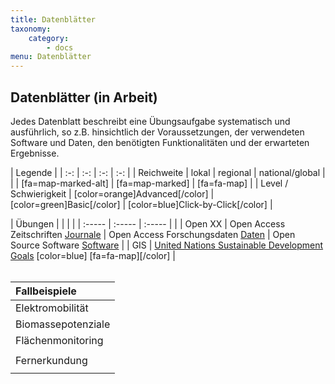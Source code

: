 ```yaml
---
title: Datenblätter
taxonomy:
    category:
        - docs
menu: Datenblätter
---
```


## Datenblätter (in Arbeit)

Jedes Datenblatt beschreibt eine Übungsaufgabe systematisch und ausführlich, so z.B. hinsichtlich der Voraussetzungen, der verwendeten Software und Daten, den benötigten Funktionalitäten und der erwarteten Ergebnisse.

| Legende |
| :-: | :-: | :-: | :-: |
| Reichweite | lokal | regional | national/global |
| | [fa=map-marked-alt] | [fa=map-marked] | [fa=fa-map] |
| Level / Schwierigkeit | [color=orange]Advanced[/color] | [color=green]Basic[/color] | [color=blue]Click-by-Click[/color] |
<br>

| Übungen | | | |
|  :-----          |  :-----          |  :-----          | |
|  Open XX | Open Access Zeitschriften [Journale](OGE_Datenblatt_OpenXX_Journale.pdf) | Open Access Forschungsdaten [Daten](OGE_Datenblatt_OpenXX_Repositories.pdf) | Open Source Software [Software](OGE_Datenblatt_OpenXX_DesktopGIS.pdf) | 
| GIS  | [United Nations Sustainable Development Goals](OGE_Datenblatt_SDG_Global_Click.pdf)  [color=blue] [fa=fa-map][/color] |
<br><br>

| Fallbeispiele  | 
|  :-----          |
| Elektromobilität | [Kommunale Erreichbarkeit von Ladestationen](OGE_Datenblatt_EMobi_Lokal_Basic.pdf) [color=green] [fa=fa-map-marked-alt][/color] |
| Biomassepotenziale | [Quick Scan auf regionaler Ebene](OGE_Datenblatt_DBFZ_Quick_Scan_A_B_C.pdf) [color=orange] [fa=map-marked-alt][/color] [color=green] [fa=map-marked-alt][/color] [color=blue] [fa=map-marked-alt][/color] | [Aufkommen von Biogut aus der braunen Tonne in Deutschland](OGE_Datenblatt_Biogut_DBFZ_national_B_C.pdf) [color=green] [fa=fa-map][/color] [color=blue] [fa=fa-map][/color] |  [Aufkommen von Biogut in Deutschland](OGE_Datenblatt_DBFZ_Biogut_national_A.pdf) [color=orange] [fa=fa-map][/color] |
| Flächenmonitoring |  Reichweite: National - Level: Advanced - Basic - Click-by-Click  |  Reichweite: National - Level: Basic - Click-by-Click | 
|   | [Messung der Veränderung der Siedlungs- und Bevölkerungsdichte](OGE_Datenblatt_FM_dichte_vg.pdf) | [Berechnung verkehrsbezogener Flächennutzungsindikatoren](OGE_Datenblatt_FM_verkehrsindikatoren.pdf) |
| Fernerkundung | Reichweite: National - Level: Basic  |
|   | [Erfassung von Windwurfflächen mit Sentinel-2](OGE_Datenblatt_BKG_Fernerkundung.pdf)
<br>
